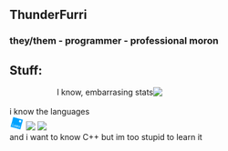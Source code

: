## ThunderFurri
### they/them - programmer - professional moron

## Stuff:

<img width="50%" align="right" src="https://github-readme-stats.vercel.app/api?username=thunderfurry&show_icons=true&hide_border=true" />
<div width="50%" align="right">I know, embarrasing stats</div> <br/>
i know the languages <br/>
<code><img width="5%" src="https://raw.githubusercontent.com/vscode-icons/vscode-icons/master/icons/file_type_luau.svg"></code>  
<code><img width="5%" src="https://www.vectorlogo.zone/logos/typescriptlang/typescriptlang-icon.svg"></code>  
<code><img width="5%" src="https://cdn.worldvectorlogo.com/logos/c--4.svg"></code>  <br/>
and i want to know C++ but im too stupid to learn it
